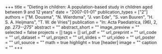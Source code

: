 +++
title = "Dieting in children: A population-based study in children aged between 9 and 12 years"
date = "2007-01-01"
publication_types = ["2"]
authors = ["M. Dousma", "N. Wierdsma", "J. van Ede", "S. van Buuren", "H. S. A. Heijmans", "T. W. de Vries"]
publication = "In: Acta Paediatrica, (96), 2, _pp. 273--275_"
abstract = ""
abstract_short = ""
image_preview = ""
selected = false
projects = []
tags = []
url_pdf = ""
url_preprint = ""
url_code = ""
url_dataset = ""
url_project = ""
url_slides = ""
url_video = ""
url_poster = ""
url_source = ""
math = true
highlight = true
[header]
image = ""
caption = ""
+++
